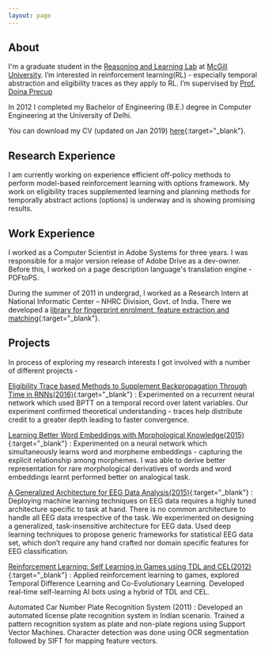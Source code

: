 ```yaml
---
layout: page
---
```

About
-----

I'm a graduate student in the [Reasoning and Learning Lab](http://rl.cs.mcgill.ca/) at [McGill University](https://www.mcgill.ca/). I’m interested in reinforcement learning(RL) - especially temporal abstraction and eligibility traces as they apply to RL. I’m supervised by [Prof. Doina Precup](http://cs.mcgill.ca/~dprecup/) 

In 2012 I completed my Bachelor of Engineering (B.E.) degree in Computer Engineering at the University of Delhi. 

You can download my CV (updated on Jan 2019) [here](https://ayhjain.github.io/cv/Resume.pdf){:target="_blank"}.



Research Experience
--------

I am currently working on experience efficient off-policy methods to perform model-based reinforcement learning with options framework. My work on eligibility traces supplemented learning and planning methods for temporally abstract actions (options) is underway and is showing promising results.



Work Experience
----------

I worked as a Computer Scientist in Adobe Systems for three years. I was responsible for a major version release of Adobe Drive as a dev-owner. Before this, I worked on a page description language's translation engine - PDFtoPS.

During the summer of 2011 in undergrad, I worked as a Research Intern at National Informatic Center – NHRC Division, Govt. of India. There we developed a [library for fingerprint enrolment, feature extraction and matching](https://ayhjain.github.io/cv/AFIS.pdf){:target="_blank"}.



Projects
--------

In process of exploring my research interests I got involved with a number of different projects - 

[Eligibility Trace based Methods to Supplement Backpropagation Through Time in RNNs​ (2016)](https://ayhjain.github.io/cv/rnn.pdf){:target="_blank"} : Experimented on a recurrent neural network which used BPTT on a temporal record over latent variables. Our experiment confirmed theoretical understanding - traces help distribute credit to a greater depth leading to faster convergence.

[Learning Better Word Embeddings with Morphological Knowledge ​(2015)](https://ayhjain.github.io/cv/word-embeddings.pdf){:target="_blank"} : Experimented on a neural network which simultaneously learns word and morpheme embeddings - capturing the explicit relationship among morphemes. I was able to derive better representation for rare morphological derivatives of words​ and word embeddings learnt performed better on analogical task​.

[A Generalized Architecture for EEG Data Analysis ​(2015)](https://ayhjain.github.io/cv/generalized-architecture-eeg.pdf){:target="_blank"} : Deploying machine learning techniques on EEG data requires a highly tuned architecture specific to task at hand. There is no common architecture to handle all EEG data irrespective of the task. We experimented on designing a generalized, task-insensitive architecture for EEG data. Used deep learning techniques to propose generic frameworks for statistical EEG data set, which don’t require any hand crafted nor domain specific features for EEG classification.

[Reinforcement Learning: Self Learning in Games using TDL and CEL ​(2012)](https://ayhjain.github.io/cv/btp.pdf){:target="_blank"} : Applied reinforcement learning to games, explored Temporal Difference Learning and Co-Evolutionary Learning. Developed real-time self-learning AI bots using a hybrid of TDL and CEL.

Automated Car Number Plate Recognition System (2011) : Developed an automated license plate recognition system in Indian scenario. Trained a pattern recognition system as plate and non-plate regions using Support Vector Machines. Character detection was done using OCR segmentation followed by SIFT for mapping feature vectors.

